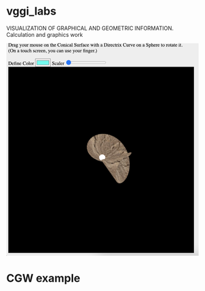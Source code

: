 # vggi_labs
VISUALIZATION OF GRAPHICAL AND GEOMETRIC INFORMATION. Calculation and graphics work


![CGW example](./images/cgw_example.png)
# CGW example
